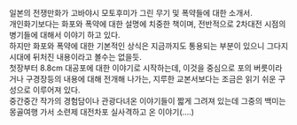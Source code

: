 일본의 전쟁만화가 고바야시 모토후미가 그린 무기 및 폭약들에 대한 소개서.  
개인화기보다는 화포와 폭약에 대한 설명에 치중한 책이며, 전반적으로 2차대전 시점의 병기들에 대해서 이야기 하고 있다.  
하지만 화포와 폭약에 대한 기본적인 상식은 지금까지도 통용되는 부분이 있으니 그다지 시대에 뒤처진 내용이라고 볼수는 없을듯.  
첫장부터 8.8cm 대공포에 대한 이야기로 시작하는데, 이것을 중심으로 포의 버릇이라거나 구경장등의 내용에 대해 전개해 나가는, 지루한
교본서보다는 조금은 읽기 쉬운 구성으로 이루어져 있다.  
중간중간 작가의 경험담이나 관광다녀온 이야기들이 짧게 그려져 있는데 그중의 백미는 몽골여행 가서 소련제 대전차포 실사격하고 온
이야기(....)

